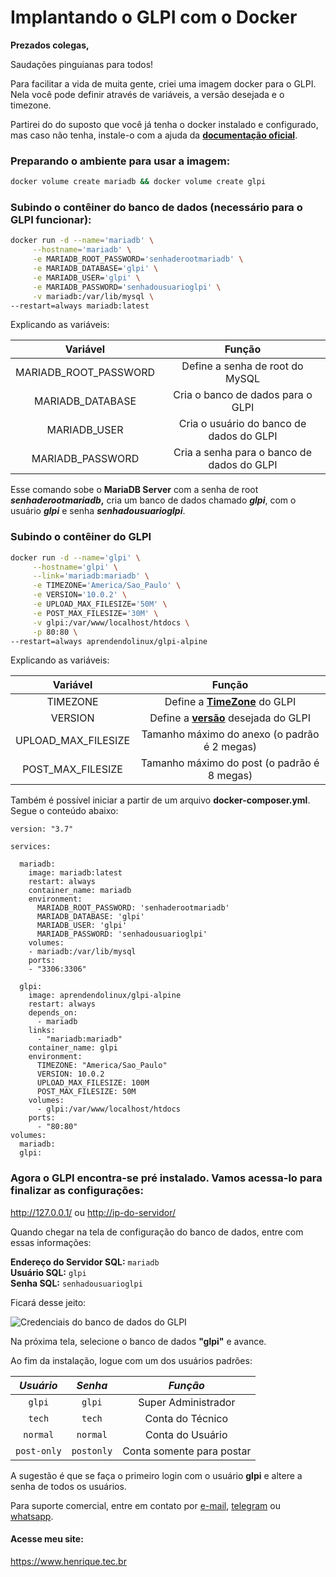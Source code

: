 <h1>Implantando o GLPI com o Docker </h1>

**Prezados colegas,**

Saudações pinguianas para todos!

Para facilitar a vida de muita gente, criei uma imagem docker para o GLPI. Nela você pode definir através de variáveis, a versão desejada e o timezone.

Partirei do do suposto que você já tenha o docker instalado e configurado, mas caso não tenha, instale-o com a ajuda da [**documentação oficial**](https://docs.docker.com/engine/install/).

<h3>Preparando o ambiente para usar a imagem: </h3>

~~~bash
docker volume create mariadb && docker volume create glpi
~~~

<h3>Subindo o contêiner do banco de dados (necessário para o GLPI funcionar):</h3>

~~~bash
docker run -d --name='mariadb' \
     --hostname='mariadb' \
     -e MARIADB_ROOT_PASSWORD='senhaderootmariadb' \
     -e MARIADB_DATABASE='glpi' \
     -e MARIADB_USER='glpi' \
     -e MARIADB_PASSWORD='senhadousuarioglpi' \
     -v mariadb:/var/lib/mysql \
--restart=always mariadb:latest
~~~

Explicando as variáveis:

Variável | Função
:---: | :---:
MARIADB_ROOT_PASSWORD | Define a senha de root do MySQL
MARIADB_DATABASE | Cria o banco de dados para o GLPI
MARIADB_USER | Cria o usuário do banco de dados do GLPI
MARIADB_PASSWORD | Cria a senha para o banco de dados do GLPI

Esse comando sobe o **MariaDB Server** com a senha de root **_senhaderootmariadb_,**  cria um banco de dados chamado **_glpi_**, com o usuário **_glpi_** e senha **_senhadousuarioglpi_**.

<h3>Subindo o contêiner do GLPI</h3>

~~~bash
docker run -d --name='glpi' \
     --hostname='glpi' \
     --link='mariadb:mariadb' \
     -e TIMEZONE='America/Sao_Paulo' \
     -e VERSION='10.0.2' \
     -e UPLOAD_MAX_FILESIZE='50M' \
     -e POST_MAX_FILESIZE='30M' \
     -v glpi:/var/www/localhost/htdocs \
     -p 80:80 \
--restart=always aprendendolinux/glpi-alpine
~~~

Explicando as variáveis:

Variável | Função
:---: | :---:
TIMEZONE | Define a [**TimeZone**](https://www.php.net/manual/pt_BR/timezones.php) do GLPI
VERSION | Define a [**versão**](https://github.com/glpi-project/glpi/releases/) desejada do GLPI
UPLOAD_MAX_FILESIZE | Tamanho máximo do anexo (o padrão é 2 megas)
POST_MAX_FILESIZE | Tamanho máximo do post (o padrão é 8 megas)

Também é possível iniciar a partir de um arquivo **docker-composer.yml**. Segue o conteúdo abaixo:
~~~~composer
version: "3.7"

services:

  mariadb:
    image: mariadb:latest
    restart: always
    container_name: mariadb
    environment:
      MARIADB_ROOT_PASSWORD: 'senhaderootmariadb'
      MARIADB_DATABASE: 'glpi'
      MARIADB_USER: 'glpi'
      MARIADB_PASSWORD: 'senhadousuarioglpi'
    volumes:
    - mariadb:/var/lib/mysql
    ports:
    - "3306:3306"
  
  glpi:
    image: aprendendolinux/glpi-alpine
    restart: always
    depends_on:
      - mariadb
    links:
      - "mariadb:mariadb"
    container_name: glpi
    environment:
      TIMEZONE: "America/Sao_Paulo"
      VERSION: 10.0.2
      UPLOAD_MAX_FILESIZE: 100M
      POST_MAX_FILESIZE: 50M
    volumes:
      - glpi:/var/www/localhost/htdocs
    ports:
      - "80:80"
volumes:
  mariadb:
  glpi:
~~~~

<h3>Agora o GLPI encontra-se pré instalado. Vamos acessa-lo para finalizar as configurações:</h3>

<http://127.0.0.1/> ou <http://ip-do-servidor/>

Quando chegar na tela de configuração do banco de dados, entre com essas informações:

**Endereço do Servidor SQL:** `mariadb` \
**Usuário SQL:** `glpi` \
**Senha SQL:** `senhadousuarioglpi`

Ficará desse jeito:

![](https://temporario.aprendendolinux.com/pic_docker_hub/glpi.jpg "Credenciais do banco de dados do GLPI")

Na próxima tela, selecione o banco de dados **"glpi"** e avance.

Ao fim da instalação, logue com um dos usuários padrões:

_Usuário_ | _Senha_ | _Função_
:----:|:---:|:---:
`glpi` | `glpi` | Super Administrador
`tech` | `tech` | Conta do Técnico
`normal` | `normal` | Conta do Usuário
`post-only` | `postonly` | Conta somente para postar

A sugestão é que se faça o primeiro login com o usuário **glpi** e altere a senha de todos os usuários.

Para suporte comercial, entre em contato por [e-mail](mailto:henrique@henrique.tec.br "henrique@henrique.tec.br"), [telegram](https://t.me/HenriqueFagundes "@HenriqueFagundes") ou [whatsapp](https://web.whatsapp.com/send?phone=5521981176211 "Henrique Fagundes").

<h4>Acesse meu site:</h4>

<https://www.henrique.tec.br>
